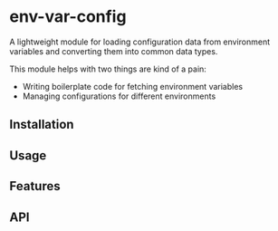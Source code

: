 # env-var-config
A lightweight module for loading configuration data from environment variables and converting them into common data types.

This module helps with two things are kind of a pain:
- Writing boilerplate code for fetching environment variables
- Managing configurations for different environments

## Installation

## Usage

## Features

## API
